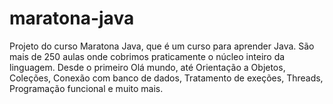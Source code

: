 # maratona-java
Projeto do curso Maratona Java, que é um curso para aprender Java. São mais de 250 aulas onde cobrimos praticamente o núcleo inteiro da linguagem. Desde o primeiro Olá mundo, até Orientação a Objetos, Coleções,  Conexão com banco de dados, Tratamento de exeções, Threads, Programação funcional e muito mais.
